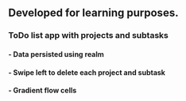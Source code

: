 ## Developed for learning purposes.

### ToDo list app with projects and subtasks
#### - Data persisted using realm
#### - Swipe left to delete each project and subtask
#### - Gradient flow cells
